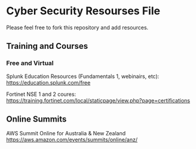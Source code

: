 # Cyber Security Resourses File

Please feel free to fork this repository and add resources.



## Training and Courses

### Free and Virtual

Splunk Education Resources (Fundamentals 1, webinairs, etc): https://education.splunk.com/free

Fortinet NSE 1 and 2 coures: https://training.fortinet.com/local/staticpage/view.php?page=certifications

## Online Summits

AWS Summit Online for Australia & New Zealand
https://aws.amazon.com/events/summits/online/anz/

